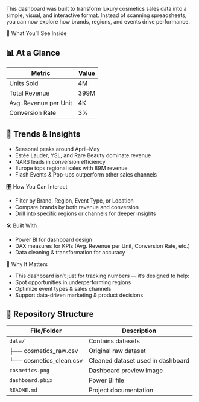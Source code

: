 This dashboard was built to transform luxury cosmetics sales data into a simple, visual, and interactive format. Instead of scanning spreadsheets, you can now explore how brands, regions, and events drive performance.

🌟 What You’ll See Inside

## 📊 At a Glance  

| Metric                  | Value   |
|--------------------------|---------|
| Units Sold              | 4M      |
| Total Revenue           | 399M    |
| Avg. Revenue per Unit   | 4K      |
| Conversion Rate         | 3%      |


 ## 🔎 Trends & Insights  

- Seasonal peaks around April–May  
- Estée Lauder, YSL, and Rare Beauty dominate revenue  
- NARS leads in conversion efficiency  
- Europe tops regional sales with 89M revenue  
- Flash Events & Pop-ups outperform other sales channels
  
🎛 How You Can Interact  

  - Filter by Brand, Region, Event Type, or Location  
  - Compare brands by both revenue and conversion  
  - Drill into specific regions or channels for deeper insights  

🛠 Built With  

  - Power BI for dashboard design  
  - DAX measures for KPIs (Avg. Revenue per Unit, Conversion Rate, etc.)  
  - Data cleaning & transformation for accuracy  

🚀 Why It Matters

 - This dashboard isn’t just for tracking numbers — it’s designed to help:  
 - Spot opportunities in underperforming regions  
 - Optimize event types & sales channels  
 - Support data-driven marketing & product decisions  

## 📂 Repository Structure  

| File/Folder       | Description                         |
|-------------------|-------------------------------------|
| `data/`           | Contains datasets                   |
| ├── cosmetics_raw.csv   | Original raw dataset           |
| └── cosmetics_clean.csv | Cleaned dataset used in dashboard |
| `cosmetics.png`   | Dashboard preview image             |
| `dashboard.pbix`  | Power BI file                       |
| `README.md`       | Project documentation               |

